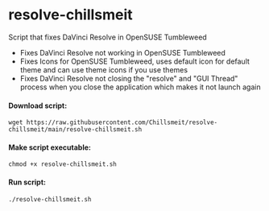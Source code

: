 # resolve-chillsmeit
Script that fixes DaVinci Resolve in OpenSUSE Tumbleweed

- Fixes DaVinci Resolve not working in OpenSUSE Tumbleweed
- Fixes Icons for OpenSUSE Tumbleweed, uses default icon for default theme and can use theme icons if you use themes
- Fixes DaVinci Resolve not closing the "resolve" and "GUI Thread" process when you close the application which makes it not launch again
#### Download script:
```
wget https://raw.githubusercontent.com/Chillsmeit/resolve-chillsmeit/main/resolve-chillsmeit.sh
```

#### Make script executable:
```
chmod +x resolve-chillsmeit.sh
```

#### Run script:
```
./resolve-chillsmeit.sh
```
